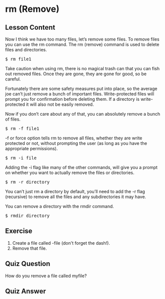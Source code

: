 # rm (Remove)

## Lesson Content

Now I think we have too many files, let’s remove some files. To remove files you can use the rm command. The rm (remove) command is used to delete files and directories. 

<pre>$ rm file1</pre>

Take caution when using rm, there is no magical trash can that you can fish out removed files. Once they are gone, they are gone for good, so be careful. 

Fortunately there are some safety measures put into place, so the average joe can’t just remove a bunch of important files. Write-protected files will prompt you for confirmation before deleting them. If a directory is write-protected it will also not be easily removed. 

Now if you don’t care about any of that, you can absolutely remove a bunch of files. 

<pre>$ rm -f file1</pre>

-f or force option tells rm to remove all files, whether they are write protected or not, without prompting the user (as long as you have the appropriate permissions).

<pre>$ rm -i file</pre>

Adding the -i flag like many of the other commands, will give you a prompt on whether you want to actually remove the files or directories. 

<pre>$ rm -r directory</pre>

You can’t just rm a directory by default, you’ll need to add the -r flag (recursive) to remove all the files and any subdirectories it may have.

You can remove a directory with the rmdir command.

<pre>$ rmdir directory</pre>

## Exercise

<ol>
<li>Create a file called -file (don't forget the dash!).</li>
<li>Remove that file.</li>
</ol>

## Quiz Question

How do you remove a file called myfile?

## Quiz Answer